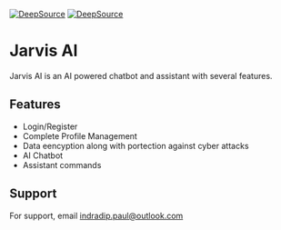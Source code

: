 [![DeepSource](https://app.deepsource.com/gh/PaulStudios/JarvisAI.svg/?label=active+issues&show_trend=false&token=T8aMhvJzN7ljJMoxCN_N3ej4)](https://app.deepsource.com/gh/PaulStudios/JarvisAI/)
[![DeepSource](https://app.deepsource.com/gh/PaulStudios/JarvisAI.svg/?label=resolved+issues&show_trend=false&token=T8aMhvJzN7ljJMoxCN_N3ej4)](https://app.deepsource.com/gh/PaulStudios/JarvisAI/)

# Jarvis AI

Jarvis AI is an AI powered chatbot and assistant with several features.



## Features

- Login/Register
- Complete Profile Management
- Data eencyption along with portection against cyber attacks
- AI Chatbot
- Assistant commands


## Support

For support, email indradip.paul@outlook.com


